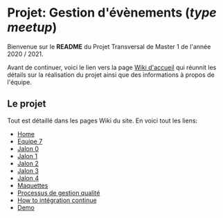 # Projet: Gestion d'évènements (*type meetup*)

Bienvenue sur le **README** du Projet Transversal de Master 1 de l'année 2020 / 2021.

Avant de continuer, voici le lien vers la page [Wiki d'accueil](https://forge.univ-lyon1.fr/p1709456/mifprojet/-/wikis/Home) qui réunnit les détails sur la réalisation du projet ainsi que des informations à propos de l'équipe.

## Le projet

Tout est détaillé dans les pages Wiki du site. En voici tout les liens:

- [Home](https://forge.univ-lyon1.fr/p1709456/mifprojet/-/wikis/Home)
- [Equipe 7](https://forge.univ-lyon1.fr/p1709456/mifprojet/-/wikis/Equipe-7)
- [Jalon 0](https://forge.univ-lyon1.fr/p1709456/mifprojet/-/wikis/Jalon-0)
- [Jalon 1](https://forge.univ-lyon1.fr/p1709456/mifprojet/-/wikis/Jalon-1)
- [Jalon 2](https://forge.univ-lyon1.fr/p1709456/mifprojet/-/wikis/Jalon-2)
- [Jalon 3](https://forge.univ-lyon1.fr/p1709456/mifprojet/-/wikis/Jalon-3)
- [Jalon 4](https://forge.univ-lyon1.fr/p1709456/mifprojet/-/wikis/Jalon-4)
- [Maquettes](https://forge.univ-lyon1.fr/p1709456/mifprojet/-/wikis/Maquettes)
- [Processus de gestion qualité]()
- [How to intégration continue](https://forge.univ-lyon1.fr/p1709456/mifprojet/-/wikis/How-to-int%C3%A9gration-continue)
- [Demo](https://forge.univ-lyon1.fr/p1709456/mifprojet/-/wikis/Demo)

